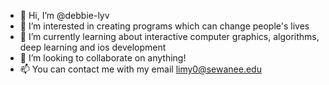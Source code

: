 - 👋 Hi, I’m @debbie-lyv
- 👀 I’m interested in creating programs which can change people's lives
- 🌱 I’m currently learning about interactive computer graphics, algorithms, deep learning and ios development 
- 💞️ I’m looking to collaborate on anything!
- 📫 You can contact me with my email limy0@sewanee.edu

<!---
debbie-lyv/debbie-lyv is a ✨ special ✨ repository because its `README.md` (this file) appears on your GitHub profile.
You can click the Preview link to take a look at your changes.
--->
